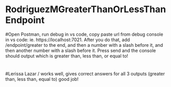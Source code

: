 # RodriguezMGreaterThanOrLessThanEndpoint
#Open Postman, run debug in vs code, copy paste url from debug console in vs code: ie. https://localhost:7021. After you do that, add /endpoint/greater to the end, and then a number with a slash before it, and then another number with a slash before it. Press send and the console should output which is greater than, less than, or equal to!
#
#Lerissa Lazar / works well, gives correct answers for all 3 outputs (greater than, less than, equal to) good job!
